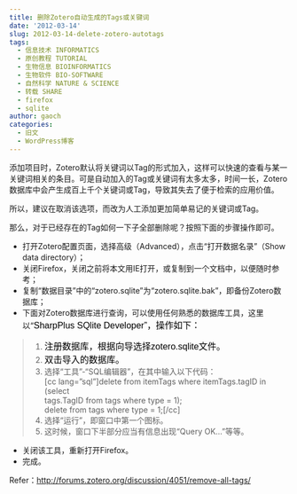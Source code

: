 ```yaml
---
title: 删除Zotero自动生成的Tags或关键词
date: '2012-03-14'
slug: 2012-03-14-delete-zotero-autotags
tags:
  - 信息技术 INFORMATICS
  - 原创教程 TUTORIAL
  - 生物信息 BIOINFORMATICS
  - 生物软件 BIO-SOFTWARE
  - 自然科学 NATURE & SCIENCE
  - 转载 SHARE
  - firefox
  - sqlite
author: gaoch
categories:
  - 旧文
  - WordPress博客
---
```



添加项目时，Zotero默认将关键词以Tag的形式加入，这样可以快速的查看与某一关键词相关的条目。可是自动加入的Tag或关键词有太多太多，时间一长，Zotero数据库中会产生成百上千个关键词或Tag，导致其失去了便于检索的应用价值。

所以，建议在取消该选项，而改为人工添加更加简单易记的关键词或Tag。

那么，对于已经存在的Tag如何一下子全部删除呢？按照下面的步骤操作即可。

-   打开Zotero配置页面，选择高级（Advanced），点击“打开数据名录”（Show
    data directory）；
-   关闭Firefox，关闭之前将本文用IE打开，或复制到一个文档中，以便随时参考；
-   复制“数据目录”中的“zotero.sqlite”为“zotero.sqlite.bak”，即备份Zotero数据库；
-   下面对Zotero数据库进行查询，可以使用任何熟悉的数据库工具，这里以“<span
    style="font-family: Arial;"><span
    style="font-family: Arial; color: #000000; font-size: 12pt;">SharpPlus
    SQlite Developer”，操作如下：</span></span>

> 1.  <span style="font-family: Arial;"><span
>     style="font-family: Arial; color: #000000; font-size: 12pt;">注册数据库，根据向导选择zotero.sqlite文件。</span></span>
> 2.  <span style="font-family: Arial;"><span
>     style="font-family: Arial; color: #000000; font-size: 12pt;">双击导入的数据库。</span></span>
> 3.  选择“工具”-“SQL编辑器”，在其中输入以下代码：  
>     \[cc lang=”sql”\]delete from itemTags where itemTags.tagID in
>     (select  
>     tags.TagID from tags where type = 1);  
>     delete from tags where type = 1;\[/cc\]
> 4.  选择“运行”，即窗口中第一个图标。
> 5.  这时候，窗口下半部分应当有信息出现“Query OK…”等等。

-   关闭该工具，重新打开Firefox。
-   完成。

Refer：<http://forums.zotero.org/discussion/4051/remove-all-tags/>
